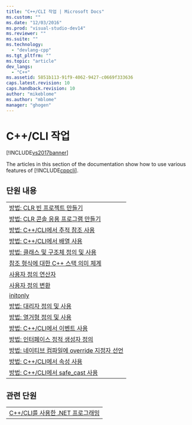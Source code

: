 ```yaml
---
title: "C++/CLI 작업 | Microsoft Docs"
ms.custom: ""
ms.date: "12/03/2016"
ms.prod: "visual-studio-dev14"
ms.reviewer: ""
ms.suite: ""
ms.technology: 
  - "devlang-cpp"
ms.tgt_pltfrm: ""
ms.topic: "article"
dev_langs: 
  - "C++"
ms.assetid: 5851b113-91f9-4062-9427-c0669f333636
caps.latest.revision: 10
caps.handback.revision: 10
author: "mikeblome"
ms.author: "mblome"
manager: "ghogen"
---
```

# C++/CLI 작업
[!INCLUDE[vs2017banner](../assembler/inline/includes/vs2017banner.md)]

The articles in this section of the documentation show how to use various features of [!INCLUDE[cppcli](../build/reference/includes/cppcli_md.md)].  
  
## 단원 내용  
  
||  
|-|  
|[방법: CLR 빈 프로젝트 만들기](../dotnet/how-to-create-clr-empty-projects.md)|  
|[방법: CLR 콘솔 응용 프로그램 만들기](../dotnet/how-to-create-clr-console-applications-cpp-cli.md)|  
|[방법: C\+\+\/CLI에서 추적 참조 사용](../dotnet/how-to-use-tracking-references-in-cpp-cli.md)|  
|[방법: C\+\+\/CLI에서 배열 사용](../dotnet/how-to-use-arrays-in-cpp-cli.md)|  
|[방법: 클래스 및 구조체 정의 및 사용](../dotnet/how-to-define-and-consume-classes-and-structs-cpp-cli.md)|  
|[참조 형식에 대한 C\+\+ 스택 의미 체계](../dotnet/cpp-stack-semantics-for-reference-types.md)|  
|[사용자 정의 연산자](../dotnet/user-defined-operators-cpp-cli.md)|  
|[사용자 정의 변환](../dotnet/user-defined-conversions-cpp-cli.md)|  
|[initonly](../dotnet/initonly-cpp-cli.md)|  
|[방법: 대리자 정의 및 사용](../dotnet/how-to-define-and-use-delegates-cpp-cli.md)|  
|[방법: 열거형 정의 및 사용](../dotnet/how-to-define-and-consume-enums-in-cpp-cli.md)|  
|[방법: C\+\+\/CLI에서 이벤트 사용](../dotnet/how-to-use-events-in-cpp-cli.md)|  
|[방법: 인터페이스 정적 생성자 정의](../dotnet/how-to-define-an-interface-static-constructor-cpp-cli.md)|  
|[방법: 네이티브 컴파일에 override 지정자 선언](../dotnet/how-to-declare-override-specifiers-in-native-compilations-cpp-cli.md)|  
|[방법: C\+\+\/CLI에서 속성 사용](../dotnet/how-to-use-properties-in-cpp-cli.md)|  
|[방법: C\+\+\/CLI에서 safe\_cast 사용](../dotnet/how-to-use-safe-cast-in-cpp-cli.md)|  
  
## 관련 단원  
  
||  
|-|  
|[C\+\+\/CLI를 사용한 .NET 프로그래밍](../dotnet/dotnet-programming-with-cpp-cli-visual-cpp.md)|